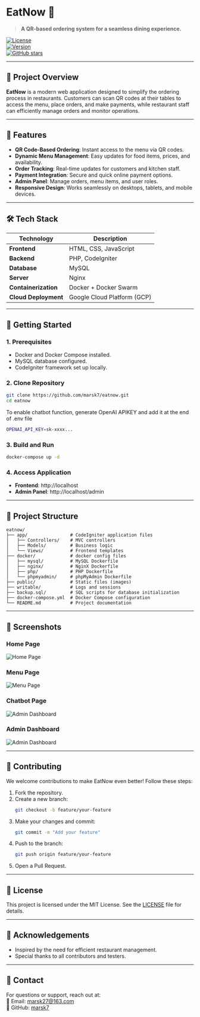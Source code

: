 # **EatNow** 🍴  
> **A QR-based ordering system for a seamless dining experience.**

[![License](https://img.shields.io/github/license/marsk7/eatnow)](LICENSE)  
[![Version](https://img.shields.io/badge/version-1.0.0-blue)](https://github.com/marsk7/eatnow/releases)  
[![GitHub stars](https://img.shields.io/github/stars/marsk7/eatnow)](https://github.com/marsk7/eatnow/stargazers)  
<!-- [Live Demo](http://et-now.com/) | [Documentation](#) -->
---

## 📌 **Project Overview**

**EatNow** is a modern web application designed to simplify the ordering process in restaurants. Customers can scan QR codes at their tables to access the menu, place orders, and make payments, while restaurant staff can efficiently manage orders and monitor operations.

---

## 🎯 **Features**

- **QR Code-Based Ordering**: Instant access to the menu via QR codes.  
- **Dynamic Menu Management**: Easy updates for food items, prices, and availability.  
- **Order Tracking**: Real-time updates for customers and kitchen staff.  
- **Payment Integration**: Secure and quick online payment options.  
- **Admin Panel**: Manage orders, menu items, and user roles.  
- **Responsive Design**: Works seamlessly on desktops, tablets, and mobile devices.

---

## 🛠️ **Tech Stack**

| **Technology**    | **Description**                     |
|--------------------|-------------------------------------|
| **Frontend**       | HTML, CSS, JavaScript              |
| **Backend**        | PHP, CodeIgniter                   |
| **Database**       | MySQL                              |
| **Server**         | Nginx                              |
| **Containerization** | Docker + Docker Swarm             |
| **Cloud Deployment** | Google Cloud Platform (GCP)       |

---

## 🚀 **Getting Started**

### **1. Prerequisites**

- Docker and Docker Compose installed.
- MySQL database configured.
- CodeIgniter framework set up locally.

### **2. Clone Repository**

```bash
git clone https://github.com/marsk7/eatnow.git
cd eatnow
```
To enable chatbot function, generate OpenAI APIKEY and add it at the end of .env file
```bash
OPENAI_API_KEY=sk-xxxx...
```

### **3. Build and Run**

```bash
docker-compose up -d
```

### **4. Access Application**

- **Frontend**: http://localhost
- **Admin Panel**: http://localhost/admin
  <!--
  - Default Admin Credentials:  
    - **Username**: `admin`  
    - **Password**: `password123`
    -->

---

## 📂 **Project Structure**

```plaintext
eatnow/
├── app/                # CodeIgniter application files
│   ├── Controllers/    # MVC controllers
│   ├── Models/         # Business logic
│   └── Views/          # Frontend templates
├── docker/             # docker config files
│   ├── mysql/          # MySQL Dockerfile
│   ├── nginx/          # NginX Dockerfile
│   ├── php/            # PHP Dockerfile
│   └── phpmyadmin/     # phpMyAdmin Dockerfile
├── public/             # Static files (images)
├── writable/           # Logs and sessions
├── backup.sql/         # SQL scripts for database initialization
├── docker-compose.yml  # Docker Compose configuration
└── README.md           # Project documentation
```

---

## 📸 **Screenshots**

### **Home Page**
![Home Page](https://github.com/user-attachments/assets/75042cd0-2af9-4bf5-997b-4e59ff36f028)

### **Menu Page**
![Menu Page](https://github.com/user-attachments/assets/7411788f-9f0d-4c67-b1cb-6d12af8f2823)

### **Chatbot Page**
![Admin Dashboard](https://github.com/user-attachments/assets/39355057-fba4-4ef9-b0ad-5a25b4fcf62e)

### **Admin Dashboard**
![Admin Dashboard](https://github.com/user-attachments/assets/b783d06c-7343-4395-82c9-9eb75def702f)

---

## 🧩 **Contributing**

We welcome contributions to make EatNow even better! Follow these steps:

1. Fork the repository.
2. Create a new branch:  
   ```bash
   git checkout -b feature/your-feature
   ```
3. Make your changes and commit:  
   ```bash
   git commit -m "Add your feature"
   ```
4. Push to the branch:  
   ```bash
   git push origin feature/your-feature
   ```
5. Open a Pull Request.

---

## 📄 **License**

This project is licensed under the MIT License. See the [LICENSE](LICENSE) file for details.

---

## 🌟 **Acknowledgements**

- Inspired by the need for efficient restaurant management.
- Special thanks to all contributors and testers.

---

## 📝 **Contact**

For questions or support, reach out at:  
📧 Email: [marsk27@163.com](mailto:marsk27@163.com)  
📌 GitHub: [marsk7](https://github.com/marsk7)  
